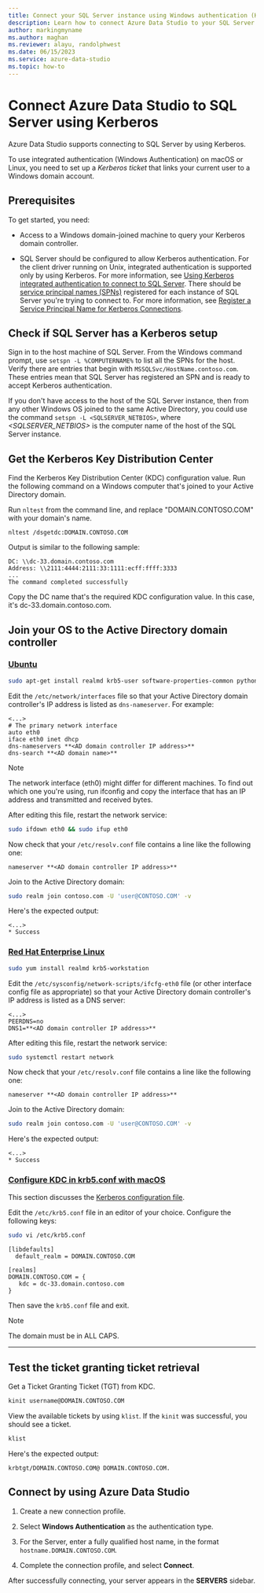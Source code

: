 ```yaml
---
title: Connect your SQL Server instance using Windows authentication (Kerberos)
description: Learn how to connect Azure Data Studio to your SQL Server instance by using Microsoft Kerberos integrated authentication.
author: markingmyname
ms.author: maghan
ms.reviewer: alayu, randolphwest
ms.date: 06/15/2023
ms.service: azure-data-studio
ms.topic: how-to
---
```

# Connect Azure Data Studio to SQL Server using Kerberos

Azure Data Studio supports connecting to SQL Server by using Kerberos.

To use integrated authentication (Windows Authentication) on macOS or Linux, you need to set up a *Kerberos ticket* that links your current user to a Windows domain account.

## Prerequisites

To get started, you need:

- Access to a Windows domain-joined machine to query your Kerberos domain controller.

- SQL Server should be configured to allow Kerberos authentication. For the client driver running on Unix, integrated authentication is supported only by using Kerberos. For more information, see [Using Kerberos integrated authentication to connect to SQL Server](/sql/connect/jdbc/using-kerberos-integrated-authentication-to-connect-to-sql-server). There should be [service principal names (SPNs)](/windows/win32/ad/service-principal-names) registered for each instance of SQL Server you're trying to connect to. For more information, see [Register a Service Principal Name for Kerberos Connections](/sql/database-engine/configure-windows/register-a-service-principal-name-for-kerberos-connections).

## Check if SQL Server has a Kerberos setup

Sign in to the host machine of SQL Server. From the Windows command prompt, use `setspn -L %COMPUTERNAME%` to list all the SPNs for the host. Verify there are entries that begin with `MSSQLSvc/HostName.contoso.com`. These entries mean that SQL Server has registered an SPN and is ready to accept Kerberos authentication.

If you don't have access to the host of the SQL Server instance, then from any other Windows OS joined to the same Active Directory, you could use the command `setspn -L <SQLSERVER_NETBIOS>`, where *<SQLSERVER_NETBIOS>* is the computer name of the host of the SQL Server instance.

## Get the Kerberos Key Distribution Center

Find the Kerberos Key Distribution Center (KDC) configuration value. Run the following command on a Windows computer that's joined to your Active Directory domain.

Run `nltest` from the command line, and replace "DOMAIN.CONTOSO.COM" with your domain's name.

```console
nltest /dsgetdc:DOMAIN.CONTOSO.COM
```

Output is similar to the following sample:

```output
DC: \\dc-33.domain.contoso.com
Address: \\2111:4444:2111:33:1111:ecff:ffff:3333
...
The command completed successfully
```

Copy the DC name that's the required KDC configuration value. In this case, it's dc-33.domain.contoso.com.

## Join your OS to the Active Directory domain controller

### [Ubuntu](#tab/ubuntu)

```bash
sudo apt-get install realmd krb5-user software-properties-common python-software-properties packagekit
```

Edit the `/etc/network/interfaces` file so that your Active Directory domain controller's IP address is listed as `dns-nameserver`. For example:

```output
<...>
# The primary network interface
auto eth0
iface eth0 inet dhcp
dns-nameservers **<AD domain controller IP address>**
dns-search **<AD domain name>**
```

> [!NOTE]  
> The network interface (eth0) might differ for different machines. To find out which one you're using, run ifconfig and copy the interface that has an IP address and transmitted and received bytes.

After editing this file, restart the network service:

```bash
sudo ifdown eth0 && sudo ifup eth0
```

Now check that your `/etc/resolv.conf` file contains a line like the following one:

```output
nameserver **<AD domain controller IP address>**
```

Join to the Active Directory domain:

```bash
sudo realm join contoso.com -U 'user@CONTOSO.COM' -v
```

Here's the expected output:

```output
<...>
* Success
```

### [Red Hat Enterprise Linux](#tab/rhel)

```bash
sudo yum install realmd krb5-workstation
```

Edit the `/etc/sysconfig/network-scripts/ifcfg-eth0` file (or other interface config file as appropriate) so that your Active Directory domain controller's IP address is listed as a DNS server:

```output
<...>
PEERDNS=no
DNS1=**<AD domain controller IP address>**
```

After editing this file, restart the network service:

```bash
sudo systemctl restart network
```

Now check that your `/etc/resolv.conf` file contains a line like the following one:

```output
nameserver **<AD domain controller IP address>**
```

Join to the Active Directory domain:

```bash
sudo realm join contoso.com -U 'user@CONTOSO.COM' -v
```

Here's the expected output:

```output
<...>
* Success
```

### [Configure KDC in krb5.conf with macOS](#tab/mac)

This section discusses the [Kerberos configuration file](http://web.mit.edu/macdev/KfM/Common/Documentation/preferences-osx.html).

Edit the `/etc/krb5.conf` file in an editor of your choice. Configure the following keys:

```bash
sudo vi /etc/krb5.conf
```

```output
[libdefaults]
  default_realm = DOMAIN.CONTOSO.COM

[realms]
DOMAIN.CONTOSO.COM = {
   kdc = dc-33.domain.contoso.com
}
```

Then save the `krb5.conf` file and exit.

> [!NOTE]  
> The domain must be in ALL CAPS.

---

## Test the ticket granting ticket retrieval

Get a Ticket Granting Ticket (TGT) from KDC.

```bash
kinit username@DOMAIN.CONTOSO.COM
```

View the available tickets by using `klist`. If the `kinit` was successful, you should see a ticket.

```bash
klist
```

Here's the expected output:

```output
krbtgt/DOMAIN.CONTOSO.COM@ DOMAIN.CONTOSO.COM.
```

## Connect by using Azure Data Studio

1. Create a new connection profile.

1. Select **Windows Authentication** as the authentication type.

1. For the Server, enter a fully qualified host name, in the format `hostname.DOMAIN.CONTOSO.COM`.

1. Complete the connection profile, and select **Connect**.

After successfully connecting, your server appears in the **SERVERS** sidebar.
